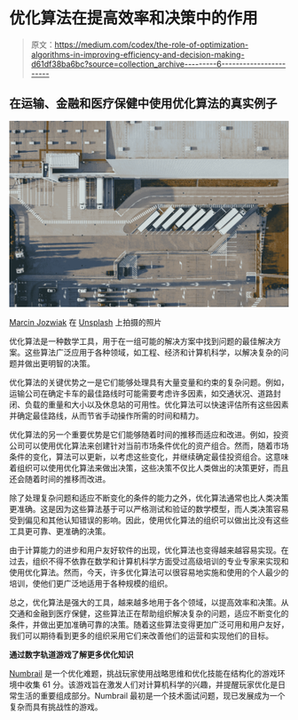 # 优化算法在提高效率和决策中的作用

> 原文：<https://medium.com/codex/the-role-of-optimization-algorithms-in-improving-efficiency-and-decision-making-d61df38ba6bc?source=collection_archive---------6----------------------->

## 在运输、金融和医疗保健中使用优化算法的真实例子

![](img/089b5a8e048872c400763613b3c154f8.png)

[Marcin Jozwiak](https://unsplash.com/@marcinjozwiak?utm_source=unsplash&utm_medium=referral&utm_content=creditCopyText) 在 [Unsplash](https://unsplash.com/s/photos/truck-logistics?utm_source=unsplash&utm_medium=referral&utm_content=creditCopyText) 上拍摄的照片

优化算法是一种数学工具，用于在一组可能的解决方案中找到问题的最佳解决方案。这些算法广泛应用于各种领域，如工程、经济和计算机科学，以解决复杂的问题并做出更明智的决策。

优化算法的关键优势之一是它们能够处理具有大量变量和约束的复杂问题。例如，运输公司在确定卡车的最佳路线时可能需要考虑许多因素，如交通状况、道路封闭、负载的重量和大小以及休息站的可用性。优化算法可以快速评估所有这些因素并确定最佳路线，从而节省手动操作所需的时间和精力。

优化算法的另一个重要优势是它们能够随着时间的推移而适应和改进。例如，投资公司可以使用优化算法来创建针对当前市场条件优化的资产组合。然而，随着市场条件的变化，算法可以更新，以考虑这些变化，并继续确定最佳投资组合。这意味着组织可以使用优化算法来做出决策，这些决策不仅比人类做出的决策更好，而且还会随着时间的推移而改进。

除了处理复杂问题和适应不断变化的条件的能力之外，优化算法通常也比人类决策更准确。这是因为这些算法基于可以严格测试和验证的数学模型，而人类决策容易受到偏见和其他认知错误的影响。因此，使用优化算法的组织可以做出比没有这些工具更可靠、更准确的决策。

由于计算能力的进步和用户友好软件的出现，优化算法也变得越来越容易实现。在过去，组织不得不依靠在数学和计算机科学方面受过高级培训的专业专家来实现和使用优化算法。然而，今天，许多优化算法可以很容易地实施和使用的个人最少的培训，使他们更广泛地适用于各种规模的组织。

总之，优化算法是强大的工具，越来越多地用于各个领域，以提高效率和决策。从交通和金融到医疗保健，这些算法正在帮助组织解决复杂的问题，适应不断变化的条件，并做出更加准确可靠的决策。随着这些算法变得更加广泛可用和用户友好，我们可以期待看到更多的组织采用它们来改善他们的运营和实现他们的目标。

**通过数字轨道游戏了解更多优化知识**

[Numbrail](https://c212.net/c/link/?t=0&l=en&o=3734426-1&h=2372476900&u=http%3A%2F%2Fnumbrail.com%2Funlimited&a=Numbrail) 是一个优化难题，挑战玩家使用战略思维和优化技能在结构化的游戏环境中收集 61 分。该游戏旨在激发人们对计算机科学的兴趣，并提醒玩家优化是日常生活的重要组成部分。Numbrail 最初是一个技术面试问题，现已发展成为一个复杂而具有挑战性的游戏。